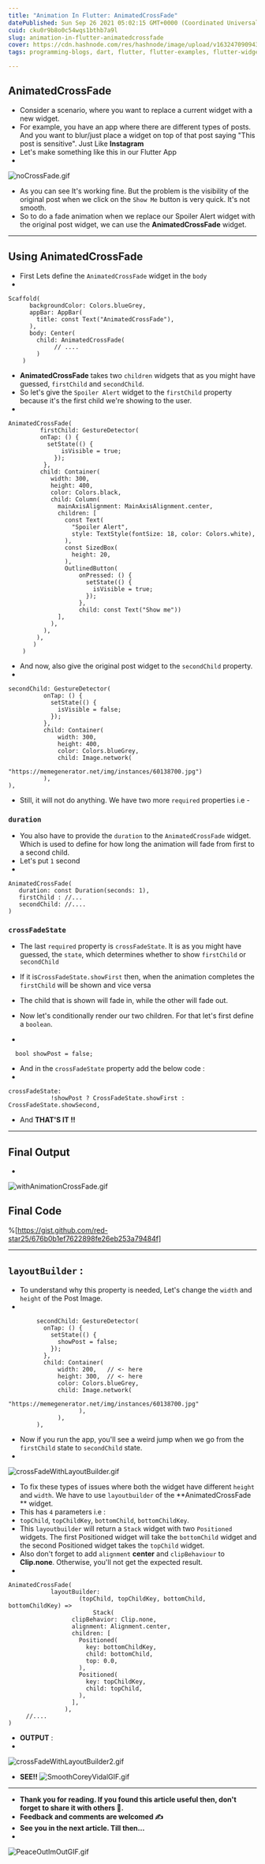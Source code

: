 ```yaml
---
title: "Animation In Flutter: AnimatedCrossFade"
datePublished: Sun Sep 26 2021 05:02:15 GMT+0000 (Coordinated Universal Time)
cuid: cku0r9b8o0c54wqs1bthb7a9l
slug: animation-in-flutter-animatedcrossfade
cover: https://cdn.hashnode.com/res/hashnode/image/upload/v1632470909433/_P-5LLLi2.png
tags: programming-blogs, dart, flutter, flutter-examples, flutter-widgets

---
```


## AnimatedCrossFade
- Consider a scenario, where you want to replace a current widget with a new widget. 
- For example, you have an app where there are different types of posts. And you want to blur/just place a widget on top of that post saying "This post is sensitive". Just Like **Instagram**
- Let's make something like this in our Flutter App
- 
![noCrossFade.gif](https://cdn.hashnode.com/res/hashnode/image/upload/v1632475161791/uZ8_is4MM.gif)
- As you can see It's working fine. But the problem is the visibility of the original post when we click on the `Show Me` button is very quick. It's not smooth.
- So to do a fade animation when we replace our Spoiler Alert widget with the original post widget, we can use the **AnimatedCrossFade** widget.

-------
## Using AnimatedCrossFade

- First Lets define the `AnimatedCrossFade` widget in the `body`
- 
```
Scaffold(
      backgroundColor: Colors.blueGrey,
      appBar: AppBar(
        title: const Text("AnimatedCrossFade"),
      ),
      body: Center(
        child: AnimatedCrossFade(
             // ....
        )
    )
```
- **AnimatedCrossFade** takes two `children` widgets that as you might have guessed, `firstChild` and `secondChild`.
- So let's give the `Spoiler Alert` widget to the `firstChild` property because it's the first child we're showing to the user.
- 
```
AnimatedCrossFade(
         firstChild: GestureDetector(
         onTap: () {
           setState(() {
               isVisible = true;
             });
          },
         child: Container(
            width: 300,
            height: 400,
            color: Colors.black,
            child: Column(
              mainAxisAlignment: MainAxisAlignment.center,
              children: [
                const Text(
                  "Spoiler Alert",
                  style: TextStyle(fontSize: 18, color: Colors.white),
                ),
                const SizedBox(
                  height: 20,
                ),
                OutlinedButton(
                    onPressed: () {
                      setState(() {
                        isVisible = true;
                      });
                    },
                    child: const Text("Show me"))
              ],
            ),
          ),
        ),
       )
    )
```
- And now, also give the original post widget to the `secondChild` property.
- 
```
secondChild: GestureDetector(
          onTap: () {
            setState(() {
              isVisible = false;
            });
          },
          child: Container(
              width: 300,
              height: 400,
              color: Colors.blueGrey,
              child: Image.network(
                  "https://memegenerator.net/img/instances/60138700.jpg")
          ),
),
```
- Still, it will not do anything. We have two more `required` properties i.e -
### `duration`
- You also have to provide the `duration` to the `AnimatedCrossFade` widget. Which is used to define for how long the animation will fade from first to a second child.
- Let's put `1` second 
- 
```
AnimatedCrossFade(
   duration: const Duration(seconds: 1),
   firstChild : //...
   secondChild: //....
)
```
### `crossFadeState`
- The last `required` property is `crossFadeState`. It is as you might have guessed, the `state`, which determines whether to show `firstChild` or `secondChild`

- If it is`CrossFadeState.showFirst` then, when the animation completes the `firstChild` will be shown and vice versa
- The child that is shown will fade in, while the other will fade out.
- Now let's conditionally render our two children. For that let's first define a `boolean`.
- 
```
  bool showPost = false;
```
- And in the `crossFadeState` property add the below code :
- 
```
crossFadeState:
            !showPost ? CrossFadeState.showFirst : CrossFadeState.showSecond,
```
- And **THAT'S IT !!**
------------
## Final Output 
- 
![withAnimationCrossFade.gif](https://cdn.hashnode.com/res/hashnode/image/upload/v1632476751282/u-4a_NS4H.gif)
## Final Code
%[https://gist.github.com/red-star25/676b0b1ef7622898fe26eb253a79484f]

------------
## `layoutBuilder` : 
- To understand why this property is needed, Let's change the `width` and `height` of the Post Image.
- 
```
        secondChild: GestureDetector(
          onTap: () {
            setState(() {
              showPost = false;
            });
          },
          child: Container(
              width: 200,   // <- here
              height: 300,  // <- here
              color: Colors.blueGrey,
              child: Image.network(
                  "https://memegenerator.net/img/instances/60138700.jpg"
                    ),
              ),
        ),
```
- Now if you run the app, you'll see a weird jump when we go from the `firstChild` state to `secondChild` state.
- 
![crossFadeWithLayoutBuilder.gif](https://cdn.hashnode.com/res/hashnode/image/upload/v1632574098448/XlrB9EHjUV.gif)
- To fix these types of issues where both the widget have different `height` and `width`. We have to use `layoutbuilder` of the **AnimatedCrossFade ** widget.
- This has `4` parameters i.e :
- `topChild`, `topChildKey`, `bottomChild`, `bottomChildKey`. 
- This `layoutbuilder` will return a `Stack` widget with two `Positioned` widgets. The first Positioned widget will take the `bottomChild` widget and the second Positioned widget takes the `topChild` widget.
- Also don't forget to add `alignment` **center** and `clipBehaviour` to **Clip.none**. Otherwise, you'll not get the expected result. 
- 
```
AnimatedCrossFade(
            layoutBuilder:
                    (topChild, topChildKey, bottomChild, bottomChildKey) =>
                        Stack(
                  clipBehavior: Clip.none, 
                  alignment: Alignment.center,
                  children: [
                    Positioned(
                      key: bottomChildKey,
                      child: bottomChild,
                      top: 0.0,
                    ),
                    Positioned(
                      key: topChildKey,
                      child: topChild,
                    ),
                  ],
                ),
     //....
)
```
- **OUTPUT** :
- 
![crossFadeWithLayoutBuilder2.gif](https://cdn.hashnode.com/res/hashnode/image/upload/v1632574864405/S3XRObMJF.gif)
- **SEE!!**
![SmoothCoreyVidalGIF.gif](https://cdn.hashnode.com/res/hashnode/image/upload/v1632574921443/yzQid67W9.gif)

----------

- **Thank you for reading. If you found this article useful then, don't forget to share it with others 🙂.**
- **Feedback and comments are welcomed ✍️**
- **See you in the next article. Till then...**
- 
![PeaceOutImOutGIF.gif](https://cdn.hashnode.com/res/hashnode/image/upload/v1632575059653/bHQItG2E8.gif)

